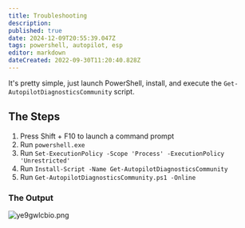 ```yaml
---
title: Troubleshooting
description: 
published: true
date: 2024-12-09T20:55:39.047Z
tags: powershell, autopilot, esp
editor: markdown
dateCreated: 2022-09-30T11:20:40.828Z
---
```


It's pretty simple, just launch PowerShell, install, and execute the `Get-AutopilotDiagnosticsCommunity` script.

## The Steps
1. Press Shift + F10 to launch a command prompt
2. Run `powershell.exe`
3. Run `Set-ExecutionPolicy -Scope 'Process' -ExecutionPolicy 'Unrestricted'`
4. Run `Install-Script -Name Get-AutopilotDiagnosticsCommunity`
5. Run `Get-AutopilotDiagnosticsCommunity.ps1 -Online`

### The Output

![ye9gwlcbio.png](/ye9gwlcbio.png)